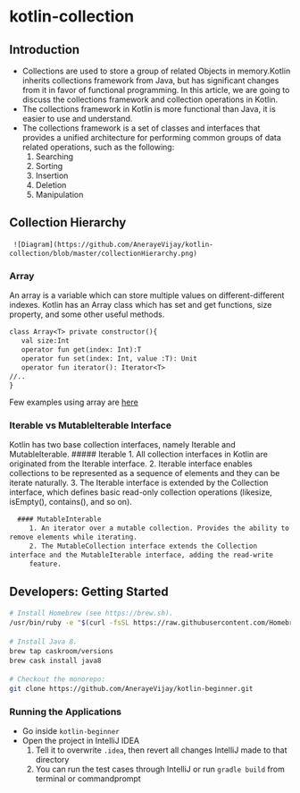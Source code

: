 # kotlin-collection
## Introduction
- Collections are used to store a group of related Objects in memory.Kotlin inherits collections framework from Java, but has significant changes from it in favor of functional programming. In this article, we are going to discuss the collections framework and collection operations in Kotlin.
- The collections framework in Kotlin  is more functional than Java, it is easier to use and understand.
- The collections framework is a set of classes and interfaces that provides a unified architecture for performing common groups of data related operations, such as the following:
   1. Searching 
   2. Sorting 
   3. Insertion 
   4. Deletion 
   5. Manipulation
   
## Collection Hierarchy
     ![Diagram](https://github.com/AnerayeVijay/kotlin-collection/blob/master/collectionHierarchy.png)  

### Array 
An array is a variable which can store multiple values on different-different indexes. Kotlin has an Array class which has set and get functions, size property, and some other useful methods.
```
class Array<T> private constructor(){  
   val size:Int  
   operator fun get(index: Int):T  
   operator fun set(index: Int, value :T): Unit  
   operator fun iterator(): Iterator<T>  
//..  
}   
```
Few examples using array are [here](https://github.com/AnerayeVijay/kotlin-collection/blob/master/src/test/kotlin/com/vijayaneraye/array/ArrayDemoTest.kt)
### Iterable vs MutableIterable Interface
   Kotlin has two base collection interfaces, namely Iterable and MutableIterable.
      ##### Iterable
         1. All collection interfaces in Kotlin are originated from the Iterable interface.
         2. Iterable interface enables collections to be represented as a sequence of elements and they can be iterate naturally.
         3. The Iterable interface is extended by the Collection interface, which defines basic read-only collection operations (likesize,
          isEmpty(), contains(), and so on).

      #### MutableInterable
         1. An iterator over a mutable collection. Provides the ability to remove elements while iterating.
         2. The MutableCollection interface extends the Collection interface and the MutableIterable interface, adding the read-write
         feature.
         

## Developers: Getting Started

```sh
# Install Homebrew (see https://brew.sh).
/usr/bin/ruby -e "$(curl -fsSL https://raw.githubusercontent.com/Homebrew/install/master/install)"

# Install Java 8.
brew tap caskroom/versions
brew cask install java8

# Checkout the monorepo:
git clone https://github.com/AnerayeVijay/kotlin-beginner.git
```
### Running the Applications

- Go inside `kotlin-beginner`
- Open the project in IntelliJ IDEA
  1. Tell it to overwrite `.idea`, then revert all changes IntelliJ made to that directory
  2. You can run the test cases through IntelliJ or
   run ```gradle build``` from terminal or commandprompt 

